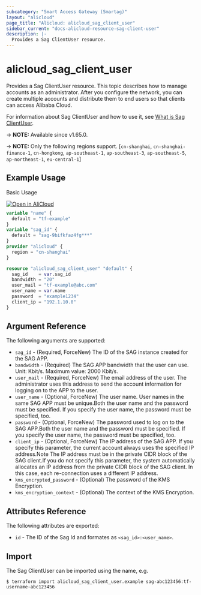 ```yaml
---
subcategory: "Smart Access Gateway (Smartag)"
layout: "alicloud"
page_title: "Alicloud: alicloud_sag_client_user"
sidebar_current: "docs-alicloud-resource-sag-client-user"
description: |-
  Provides a Sag ClientUser resource.
---
```


# alicloud_sag_client_user

Provides a Sag ClientUser resource. This topic describes how to manage accounts as an administrator. After you configure the network, you can create multiple accounts and distribute them to end users so that clients can access Alibaba Cloud.

For information about Sag ClientUser and how to use it, see [What is Sag ClientUser](https://www.alibabacloud.com/help/en/smart-access-gateway/latest/createsmartaccessgatewayclientuser).

-> **NOTE:** Available since v1.65.0.

-> **NOTE:** Only the following regions support. [`cn-shanghai`, `cn-shanghai-finance-1`, `cn-hongkong`, `ap-southeast-1`, `ap-southeast-3`, `ap-southeast-5`, `ap-northeast-1`, `eu-central-1`]

## Example Usage

Basic Usage

<div style="display: block;margin-bottom: 40px;"><div class="oics-button" style="float: right;position: absolute;margin-bottom: 10px;">
  <a href="https://api.aliyun.com/terraform?resource=alicloud_sag_client_user&exampleId=f3d00586-5ad9-704f-034a-d39935efd9bccd8508f7&activeTab=example&spm=docs.r.sag_client_user.0.f3d005865a&intl_lang=EN_US" target="_blank">
    <img alt="Open in AliCloud" src="https://img.alicdn.com/imgextra/i1/O1CN01hjjqXv1uYUlY56FyX_!!6000000006049-55-tps-254-36.svg" style="max-height: 44px; max-width: 100%;">
  </a>
</div></div>

```terraform
variable "name" {
  default = "tf-example"
}
variable "sag_id" {
  default = "sag-9bifkfaz4fg***"
}
provider "alicloud" {
  region = "cn-shanghai"
}

resource "alicloud_sag_client_user" "default" {
  sag_id    = var.sag_id
  bandwidth = "20"
  user_mail = "tf-example@abc.com"
  user_name = var.name
  password  = "example1234"
  client_ip = "192.1.10.0"
}
```
## Argument Reference

The following arguments are supported:

* `sag_id` - (Required, ForceNew) The ID of the SAG instance created for the SAG APP.
* `bandwidth` - (Required) The SAG APP bandwidth that the user can use. Unit: Kbit/s. Maximum value: 2000 Kbit/s.
* `user_mail` - (Required, ForceNew) The email address of the user. The administrator uses this address to send the account information for logging on to the APP to the user.
* `user_name` - (Optional, ForceNew) The user name. User names in the same SAG APP must be unique.Both the user name and the password must be specified. If you specify the user name, the password must be specified, too.
* `password` - (Optional, ForceNew) The password used to log on to the SAG APP.Both the user name and the password must be specified. If you specify the user name, the password must be specified, too.
* `client_ip` - (Optional, ForceNew) The IP address of the SAG APP. If you specify this parameter, the current account always uses the specified IP address.Note The IP address must be in the private CIDR block of the SAG client.If you do not specify this parameter, the system automatically allocates an IP address from the private CIDR block of the SAG client. In this case, each re-connection uses a different IP address.
* `kms_encrypted_password` - (Optional) The password of the KMS Encryption.
* `kms_encryption_context` - (Optional) The context of the KMS Encryption.

## Attributes Reference

The following attributes are exported:

* `id` - The ID of the Sag Id and formates as `<sag_id>:<user_name>`.

## Import

The Sag ClientUser can be imported using the name, e.g.

```shell
$ terraform import alicloud_sag_client_user.example sag-abc123456:tf-username-abc123456
```

